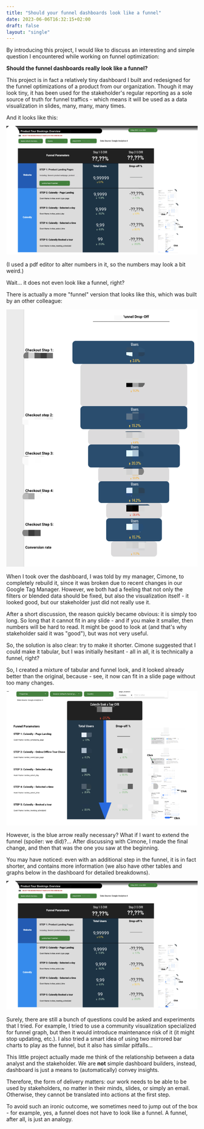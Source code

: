 ```yaml
---
title: "Should your funnel dashboards look like a funnel"
date: 2023-06-06T16:32:15+02:00
draft: false
layout: "single"
---
```


By introducing this project, I would like to discuss an interesting and simple question I encountered while working on funnel optimization:

**Should the funnel dashboards really look like a funnel?**

This project is in fact a relatively tiny dashboard I built and redesigned for the funnel optimizations of a product from our organization. Though it may look tiny, it has been used for the stakeholder's regular reporting as a sole source of truth for funnel traffics - which means it will be used as a data visualization in slides, many, many, many times.

And it looks like this:

![Current](now.png)

(I used a pdf editor to alter numbers in it, so the numbers may look a bit weird.)

Wait... it does not even look like a funnel, right?

There is actually a more "funnel" version that looks like this, which was built by an other colleague:

![previous](previous.png)

When I took over the dashboard, I was told by my manager, Cimone, to completely rebuild it, since it was broken due to recent changes in our Google Tag Manager. However, we both had a feeling that not only the filters or blended data should be fixed, but also the visualization itself - it looked good, but our stakeholder just did not really use it.

After a short discussion, the reason quickly became obvious: it is simply too long. So long that it cannot fit in any slide - and if you make it smaller, then numbers will be hard to read. It might be good to look at (and that's why stakeholder said it was "good"), but was not very useful.

So, the solution is also clear: try to make it shorter. Cimone suggested that I could make it tabular, but I was initially hesitant - all in all, it is technically a funnel, right?

So, I created a mixture of tabular and funnel look, and it looked already better than the original, because - see, it now can fit in a slide page without too many changes.

![Better](mid.png)

However, is the blue arrow really necessary? What if I want to extend the funnel (spoiler: we did)?... After discussing with Cimone, I made the final change, and then that was the one you saw at the beginning.

You may have noticed: even with an additional step in the funnel, it is in fact shorter, and contains more information (we also have other tables and graphs below in the dashboard for detailed breakdowns).

![Current](now.png)

Surely, there are still a bunch of questions could be asked and experiments that I tried. For example, I tried to use a community visualization specialized for funnel graph, but then it would introduce maintenance risk of it (it might stop updating, etc.). I also tried a smart idea of using two mirrored bar charts to play as the funnel, but it also has similar pitfalls...

This little project actually made me think of the relationship between a data analyst and the stakeholder. We are **not** simple dashboard builders, instead, dashboard is just a means to (automatically) convey insights.

Therefore, the form of delivery matters: our work needs to be able to be used by stakeholders, no matter in their minds, slides, or simply an email. Otherwise, they cannot be translated into actions at the first step.

To avoid such an ironic outcome, we sometimes need to jump out of the box - for example, yes, a funnel does not have to look like a funnel. A funnel, after all, is just an analogy.


